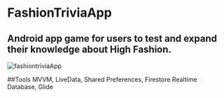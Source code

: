# FashionTriviaApp

## Android app game for users to test and expand their knowledge about High Fashion. 
![fashiontriviaApp](https://github.com/anaandreis/FashionTriviaApp/assets/116083867/c98e0f15-fd5c-43a7-a3d5-4f8eb7133e88)

##Tools
MVVM, LiveData, Shared Preferences, Firestore Realtime Database, Glide
